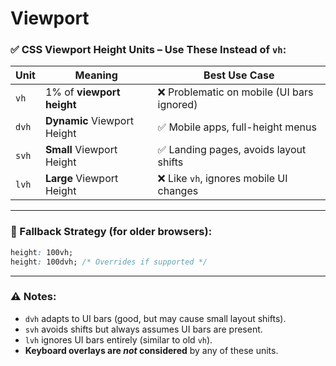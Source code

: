 # Viewport

### ✅ CSS Viewport Height Units – Use These Instead of `vh`:

| Unit   | Meaning                            | Best Use Case                            |
|--------|------------------------------------|-------------------------------------------|
| `vh`   | 1% of **viewport height**          | ❌ Problematic on mobile (UI bars ignored) |
| `dvh`  | **Dynamic** Viewport Height        | ✅ Mobile apps, full-height menus          |
| `svh`  | **Small** Viewport Height          | ✅ Landing pages, avoids layout shifts     |
| `lvh`  | **Large** Viewport Height          | ❌ Like `vh`, ignores mobile UI changes    |

---

### 🔁 Fallback Strategy (for older browsers):
```css
height: 100vh;
height: 100dvh; /* Overrides if supported */
```

---

### ⚠️ Notes:
- `dvh` adapts to UI bars (good, but may cause small layout shifts).
- `svh` avoids shifts but always assumes UI bars are present.
- `lvh` ignores UI bars entirely (similar to old `vh`).
- **Keyboard overlays are *not* considered** by any of these units.
